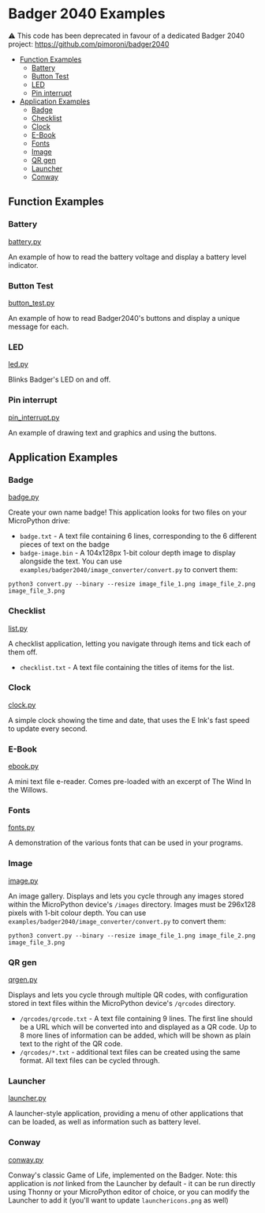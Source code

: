 # Badger 2040 Examples <!-- omit in toc -->

:warning: This code has been deprecated in favour of a dedicated Badger 2040 project: https://github.com/pimoroni/badger2040

- [Function Examples](#function-examples)
  - [Battery](#battery)
  - [Button Test](#button-test)
  - [LED](#led)
  - [Pin interrupt](#pin-interrupt)
- [Application Examples](#application-examples)
  - [Badge](#badge)
  - [Checklist](#checklist)
  - [Clock](#clock)
  - [E-Book](#e-book)
  - [Fonts](#fonts)
  - [Image](#image)
  - [QR gen](#qr-gen)
  - [Launcher](#launcher)
  - [Conway](#conway)


## Function Examples

### Battery
[battery.py](battery.py)

An example of how to read the battery voltage and display a battery level indicator.

### Button Test
[button_test.py](button_test.py)

An example of how to read Badger2040's buttons and display a unique message for each.

### LED
[led.py](led.py)

Blinks Badger's LED on and off.

### Pin interrupt
[pin_interrupt.py](pin_interrupt.py)

An example of drawing text and graphics and using the buttons.

## Application Examples

### Badge
[badge.py](badge.py)

Create your own name badge! This application looks for two files on your MicroPython drive:
* `badge.txt` - A text file containing 6 lines, corresponding to the 6 different pieces of text on the badge
* `badge-image.bin` - A 104x128px 1-bit colour depth image to display alongside the text. You can use `examples/badger2040/image_converter/convert.py` to convert them:

```shell
python3 convert.py --binary --resize image_file_1.png image_file_2.png image_file_3.png
```

### Checklist
[list.py](list.py)

A checklist application, letting you navigate through items and tick each of them off.

* `checklist.txt` - A text file containing the titles of items for the list.

### Clock
[clock.py](clock.py)

A simple clock showing the time and date, that uses the E Ink's fast speed to update every second.

### E-Book
[ebook.py](ebook.py)

A mini text file e-reader. Comes pre-loaded with an excerpt of The Wind In the Willows.

### Fonts
[fonts.py](fonts.py)

A demonstration of the various fonts that can be used in your programs.

### Image
[image.py](image.py)

An image gallery. Displays and lets you cycle through any images stored within the MicroPython device's `/images` directory. Images must be 296x128 pixels with 1-bit colour depth. You can use `examples/badger2040/image_converter/convert.py` to convert them:

```shell
python3 convert.py --binary --resize image_file_1.png image_file_2.png image_file_3.png
```

### QR gen
[qrgen.py](qrgen.py)

Displays and lets you cycle through multiple QR codes, with configuration stored in text files within the MicroPython device's `/qrcodes` directory.

- `/qrcodes/qrcode.txt` - A text file containing 9 lines. The first line should be a URL which will be converted into and displayed as a QR code. Up to 8 more lines of information can be added, which will be shown as plain text to the right of the QR code.
- `/qrcodes/*.txt` - additional text files can be created using the same format. All text files can be cycled through.

### Launcher
[launcher.py](launcher.py)

A launcher-style application, providing a menu of other applications that can be loaded, as well as information such as battery level.

### Conway
[conway.py](conway.py)

Conway's classic Game of Life, implemented on the Badger. Note: this application is *not* linked from the Launcher by default - it can be run directly using Thonny or your MicroPython editor of choice, or you can modify the Launcher to add it (you'll want to update `launchericons.png` as well)
